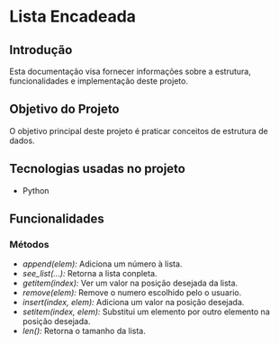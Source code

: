 # Lista Encadeada

## Introdução

Esta documentação visa fornecer informações sobre a estrutura, funcionalidades e implementação deste projeto. 

## Objetivo do Projeto

O objetivo principal deste projeto é praticar conceitos de estrutura de dados.

## Tecnologias usadas no projeto

- Python

## Funcionalidades

### Métodos

- *append(elem):* Adiciona um número à lista.
- *see_list(...):* Retorna a lista conpleta.
- *getitem(index):* Ver um valor na posição desejada da lista.
- *remove(elem):* Remove o numero escolhido pelo o usuario.
- *insert(index, elem):* Adiciona um valor na posição desejada.
- *setitem(index, elem):* Substitui um elemento por outro elemento na posição desejada.
- *len():* Retorna o tamanho da lista.
